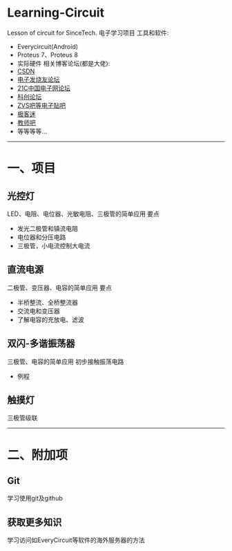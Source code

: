 # Learning-Circuit
Lesson of circuit for SinceTech.
电子学习项目
工具和软件:
* Everycircuit(Android)
* Proteus 7、Proteus 8
* 实际硬件
相关博客论坛(都是大佬):
* [CSDN](https://www.csdn.net/)
* [电子发烧友论坛](http://bbs.elecfans.com/)
* [21C中国电子网论坛](http://bbs.21ic.com/)
* [科创论坛](https://www.kechuang.org/)
* [ZVS吧等电子贴吧](https://tieba.baidu.com/f?kw=zvs)
* [极客迷](http://www.geekfans.com/)
* [教师吧](http://jiaoshi8.com/)
* 等等等等...

---
# 一、项目
## 光控灯
LED、电阻、电位器、光敏电阻、三极管的简单应用
要点
* 发光二极管和镇流电阻
* 电位器和分压电路
* 三极管，小电流控制大电流
## 直流电源
二极管、变压器、电容的简单应用
要点
* 半桥整流、全桥整流器
* 交流电和变压器
* 了解电容的充放电、滤波
## 双闪-多谐振荡器
三极管、电容的简单应用
初步接触振荡电路
* 例程
## 触摸灯
三极管级联

---
# 二、附加项
## Git
学习使用git及github
## 获取更多知识
学习访问如EveryCircuit等软件的海外服务器的方法
